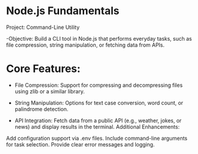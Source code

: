 # Node.js Fundamentals 

Project: Command-Line Utility

-Objective: Build a CLI tool in Node.js that performs everyday tasks, such as file compression, string manipulation, or fetching data from APIs.

# Core Features:

- File Compression:
Support for compressing and decompressing files using zlib or a similar library.


- String Manipulation:
Options for text case conversion, word count, or palindrome detection.


- API Integration:
Fetch data from a public API (e.g., weather, jokes, or news) and display results in the terminal.
Additional Enhancements:

Add configuration support via .env files.
Include command-line arguments for task selection.
Provide clear error messages and logging.
